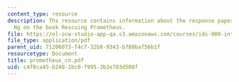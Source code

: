 ```yaml
---
content_type: resource
description: Ths resource contains information about the response paper by Christine
  Ng on the book Rescuing Prometheus.
file: https://ol-ocw-studio-app-qa.s3.amazonaws.com/courses/ids-900-integrating-doctoral-seminar-on-emerging-technologies-fall-2005/c4f8ca45b2401bc0f9953b2e783d508f_prometheus_cn.pdf
file_type: application/pdf
parent_uid: 71206073-f4c7-32b8-9343-b780baf56b1f
resourcetype: Document
title: prometheus_cn.pdf
uid: c4f8ca45-b240-1bc0-f995-3b2e783d508f
---
```

